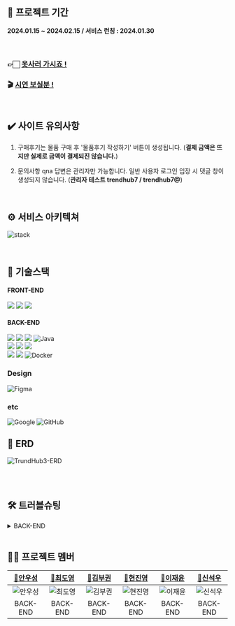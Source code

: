## 📆 프로젝트 기간
**2024.01.15 ~ 2024.02.15 / 서비스 런칭 : 2024.01.30**

<br/>

### 👉🏻 [옷사러 가시죠 !](https://techit.kro.kr/)
### 🎬 [시연 보실분 !](https://youtu.be/lVXoZkI9BdE)

<br/>

## ✔️ 사이트 유의사항

1. 구매후기는 물품 구매 후 '물품후기 작성하기' 버튼이 생성됩니다. (**결제 금액은 뜨지만 실제로 금액이 결제되진 않습니다.**)

2. 문의사항 qna 답변은 관리자만 가능합니다. 일반 사용자 로그인 입장 시 댓글 창이 생성되지 않습니다. (**관리자 테스트 trendhub7 / trendhub7@**)

<br/>

## ⚙️ 서비스 아키텍쳐
![stack](https://github.com/TECKIT-SHOPPING/Trend-hub/assets/131260371/60836e50-410e-4c7e-873d-2dbfa7a3d5ce)

<br/>

## 📒 기술스택

#### FRONT-END
 <img src="https://img.shields.io/badge/HTML-E34F26?style=for-the-badge&logo=HTML5&logoColor=white"/> <img src="https://img.shields.io/badge/CSS3-1572B6?style=for-the-badge&logo=css3&logoColor=white"/>  <img src="https://img.shields.io/badge/JavaScript-F7DF1E?style=for-the-badge&logo=JavaScript&logoColor=black"/> 

#### BACK-END
<img src="https://img.shields.io/badge/Thymeleaf-6DB33F?style=for-the-badge&logo=Thymeleaf&logoColor=white"> <img src="https://img.shields.io/badge/Spring Boot-6DB33F?style=for-the-badge&logo=Spring Boot&logoColor=white"/> <img src="https://img.shields.io/badge/Spring Security-6DB33F?style=for-the-badge&logo=Spring Security&logoColor=white"/> ![Java](https://img.shields.io/badge/java-%23ED8B00.svg?style=for-the-badge&logo=openjdk&logoColor=white)
<br> 
<img src="https://img.shields.io/badge/NCP RDS-03C75A?style=for-the-badge&logo=Naver&logoColor=white"/> <img src="https://img.shields.io/badge/NCP S3-03C75A?style=for-the-badge&logo=Naver&logoColor=white"/> <img src="https://img.shields.io/badge/NCP EC2-03C75A?style=for-the-badge&logo=Naver&logoColor=white"/> 
<br> 
<img src="https://img.shields.io/badge/GitHub Actions-2088FF?style=for-the-badge&logo=GitHub Actions&logoColor=white"/> <img src="https://img.shields.io/badge/MySQL-4479A1?style=for-the-badge&logo=MySQL&logoColor=white"/> ![Docker](https://img.shields.io/badge/docker-%230db7ed.svg?style=for-the-badge&logo=docker&logoColor=white)
<br/>

### Design
![Figma](https://img.shields.io/badge/figma-%23F24E1E.svg?style=for-the-badge&logo=figma&logoColor=white)

### etc
![Google](https://img.shields.io/badge/google-4285F4?style=for-the-badge&logo=google&logoColor=white) ![GitHub](https://img.shields.io/badge/github-%23121011.svg?style=for-the-badge&logo=github&logoColor=white) 

## 🧱 ERD
![TrundHub3-ERD](https://github.com/TECKIT-SHOPPING/Trend-hub/assets/84388081/7c16ef83-dd16-4f11-b5fa-66163dea764a)

<br/>

</details>

<br/>

## 🛠️ 트러블슈팅


<details>

<summary>BACK-END</summary>

### 상품목록 조회 좋아요 유무 N+1 이슈

|요구 사항| 핵심 기술을 선택한 이유 및 근거|
|:---|:---|
|:scream: 문제| 페이징처리된 상품목록 20개를 가져오는데 각 상품별로 유저가 좋아요 유무를 판단하는 쿼리문은 상품 <br/>갯수 20개만큼 쿼리문 날리는 문제 발생|
|:thinking: 원인| 상품들을 먼저 조회하고 likes에서 exists로 찾기 때문에 N+1 문제 발생하는 것으로 판단했다.|
|:sob: 시도| • 구글링을 통해 게시판 구현한 코드들을 봐도 N+1 이슈가 발생하도록 코드가 작성되어있어 쿼리문을 애초에 다르게 만들어야겠다고 생각함.</br> • product랑 likes를 조인하고 where절에 user를 eq조건에 넣어 해결해봐도 N+1발생 </br> • on절에 productId일치, user가 두 테이블 간에 일치하도록하여 해결함. |
|:smile: 해결|likes 엔터티 간의 leftJoin하여 on절에 product 및 user가 두 테이블 간에 일치 조건을 기반으로 하여 데이터를 한꺼번에 가져오는 방식으로 해결함|

### 유효성 검사 에러
|요구 사항| 핵심 기술을 선택한 이유 및 근거|
|:---|:---|
|:scream: 문제| 후기 작성하기 페이지 만드는 과정 중 'validation failed for object="reviewDto"' 란 에러 발생.|
|:thinking: 원인| 현재 로직에 타임리프 에러메세지 처리 부분 혹은 DTO 부분에 문제가 있을거라 판단.|
|:sob: 시도| • 백 부터 Controller를 시작으로 service, DTO 등 순으로 검사 시작.<br/>• DTO에서 유효성 검사하는 부분을 지우고 Controller에서 좀 더 고민<br/>• 타임리프 에러 메세지 처리 부분에서도 한 번씩 확인했지만 로직 상 큰 문제가 없어보여 백엔드 쪽에서 문제가 생겼을 거라 확신.<br/>• 결국 Controller 부분에서 PostMapping 뿐만 아니라 GetMapping에서도 @Valid 를 사용한 것을 확인 후 제거 |
|:smile: 해결|@GetMapping 부분 @Valid를 제거함으로써 후기 작성 부분 에러 메세지가 잘 처리되는 것을 확인할 수 있었음|




</details>

<br/>

## ‍🧑‍💻 프로젝트 멤버

|[🔰안우성](https://github.com/Anwooseong)|[🔰최도영](https://github.com/mabyoungg)|[🔰김부권](https://github.com/bukwon)|[🔰현진영](https://github.com/jinyoung121636)|[🔰이재윤](https://github.com/leejaeyoon22)|[🔰신석우](https://github.com/bukgomi)
|:---:|:---:|:---:|:---:|:---:|:---:|
|![안우성](https://github.com/TECKIT-SHOPPING/Trend-hub/assets/131260371/fd3c0092-f6d3-4581-8d95-fdb371ac7df6)|![최도영](https://github.com/TECKIT-SHOPPING/Trend-hub/assets/131260371/d4e4a061-905a-4f74-ae43-c48425208c93)|![김부권](https://github.com/TECKIT-SHOPPING/Trend-hub/assets/131260371/dcc4377a-b276-498a-8d50-c14c70c18363)|![현진영](https://github.com/TECKIT-SHOPPING/Trend-hub/assets/131260371/00f9e9a0-af2c-457b-b549-08b793321020)|![이재윤](https://github.com/TECKIT-SHOPPING/Trend-hub/assets/131260371/caf86912-325d-4926-bcc9-ccf04c8cd2bf)|![신석우](https://github.com/TECKIT-SHOPPING/Trend-hub/assets/131260371/0641779a-6af2-47fa-a27b-a1b3302510ab)|
|BACK-END|BACK-END|BACK-END|BACK-END|BACK-END|BACK-END|
